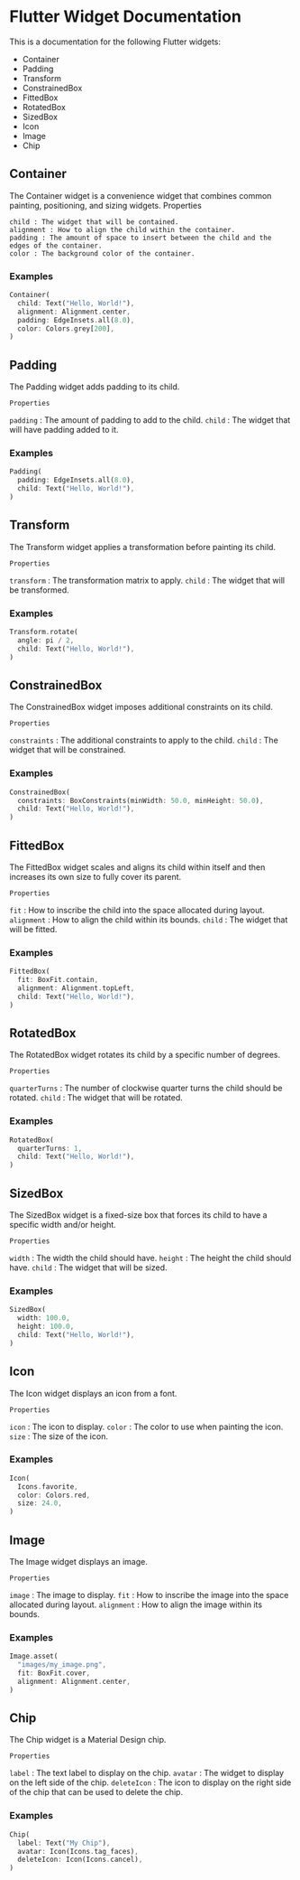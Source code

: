 # Flutter Widget Documentation

This is a documentation for the following Flutter widgets:

- Container
- Padding
- Transform
- ConstrainedBox
- FittedBox
- RotatedBox
- SizedBox
- Icon
- Image
- Chip

## Container

The Container widget is a convenience widget that combines common painting, positioning, and sizing widgets.
Properties

    child : The widget that will be contained.
    alignment : How to align the child within the container.
    padding : The amount of space to insert between the child and the edges of the container.
    color : The background color of the container.

### Examples

```dart
Container(
  child: Text("Hello, World!"),
  alignment: Alignment.center,
  padding: EdgeInsets.all(8.0),
  color: Colors.grey[200],
)
```

## Padding

The Padding widget adds padding to its child.

`Properties`

`padding` : The amount of padding to add to the child.
`child` : The widget that will have padding added to it.

### Examples

```dart
Padding(
  padding: EdgeInsets.all(8.0),
  child: Text("Hello, World!"),
)
```

## Transform

The Transform widget applies a transformation before painting its child.

`Properties`

`transform` : The transformation matrix to apply.
`child` : The widget that will be transformed.

### Examples

```dart
Transform.rotate(
  angle: pi / 2,
  child: Text("Hello, World!"),
)
```

## ConstrainedBox

The ConstrainedBox widget imposes additional constraints on its child.

`Properties`

`constraints` : The additional constraints to apply to the child.
`child` : The widget that will be constrained.

### Examples

```dart
ConstrainedBox(
  constraints: BoxConstraints(minWidth: 50.0, minHeight: 50.0),
  child: Text("Hello, World!"),
)
```

## FittedBox

The FittedBox widget scales and aligns its child within itself and then increases its own size to fully cover its parent.

`Properties`

`fit` : How to inscribe the child into the space allocated during layout.
`alignment` : How to align the child within its bounds.
`child` : The widget that will be fitted.

### Examples

```dart
FittedBox(
  fit: BoxFit.contain,
  alignment: Alignment.topLeft,
  child: Text("Hello, World!"),
)
```

## RotatedBox

The RotatedBox widget rotates its child by a specific number of degrees.

`Properties`

`quarterTurns` : The number of clockwise quarter turns the child should be rotated.
`child` : The widget that will be rotated.

### Examples

```dart
RotatedBox(
  quarterTurns: 1,
  child: Text("Hello, World!"),
)
```

## SizedBox

The SizedBox widget is a fixed-size box that forces its child to have a specific width and/or height.

`Properties`

`width` : The width the child should have.
`height` : The height the child should have.
`child` : The widget that will be sized.

### Examples

```dart
SizedBox(
  width: 100.0,
  height: 100.0,
  child: Text("Hello, World!"),
)
```

## Icon

The Icon widget displays an icon from a font.

`Properties`

`icon` : The icon to display.
`color` : The color to use when painting the icon.
`size` : The size of the icon.

### Examples

```dart
Icon(
  Icons.favorite,
  color: Colors.red,
  size: 24.0,
)
```

## Image

The Image widget displays an image.

`Properties`

`image` : The image to display.
`fit` : How to inscribe the image into the space allocated during layout.
`alignment` : How to align the image within its bounds.

### Examples

```dart
Image.asset(
  "images/my_image.png",
  fit: BoxFit.cover,
  alignment: Alignment.center,
)
```

## Chip

The Chip widget is a Material Design chip.

`Properties`

`label` : The text label to display on the chip.
`avatar` : The widget to display on the left side of the chip.
`deleteIcon` : The icon to display on the right side of the chip that can be used to delete the chip.

### Examples

```dart
Chip(
  label: Text("My Chip"),
  avatar: Icon(Icons.tag_faces),
  deleteIcon: Icon(Icons.cancel),
)
```
